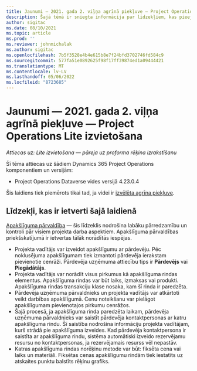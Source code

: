 ```yaml
---
title: Jaunumi — 2021. gada 2. viļņa agrīnā piekļuve — Project Operations Lite izvietošana
description: Šajā tēmā ir sniegta informācija par līdzekļiem, kas pieejami Project Operations Lite izvietošanas 2021. gada 2 viļņa agrīnās piekļuves laidienā.
author: sigitac
ms.date: 08/10/2021
ms.topic: article
ms.prod: ''
ms.reviewer: johnmichalak
ms.author: sigitac
ms.openlocfilehash: 7b5f3528e4b4e615b8e7f24bfd3702746fd584c9
ms.sourcegitcommit: 577fa51e0892625f98f17ff39874ed1a09444421
ms.translationtype: MT
ms.contentlocale: lv-LV
ms.lasthandoff: 05/06/2022
ms.locfileid: "8723685"
---
```

# <a name="whats-new-2021-wave-2-early-access---project-operations-lite-deployment"></a>Jaunumi — 2021. gada 2. viļņa agrīnā piekļuve — Project Operations Lite izvietošana

_Attiecas uz: Lite izvietošana — pāreja uz proforma rēķina izrakstīšanu_

Šī tēma attiecas uz šādiem Dynamics 365 Project Operations komponentiem un versijām:

  - Project Operations Dataverse vides versijā 4.23.0.4

Šis laidiens tiek piemērots tikai tad, ja videi ir [izvēlēta agrīna piekļuve](/power-platform/admin/opt-in-early-access-updates#how-to-enable-early-access-updates).

## <a name="features-included-in-this-release"></a>Līdzekļi, kas ir ietverti šajā laidienā

[Apakšlīguma pārvaldība](/dynamics365/project-operations/pro/subcontracting/managing-subcontracts-overview) — šis līdzeklis nodrošina labāku pārredzamību un kontroli pār visiem projekta darba aspektiem. Apakšlīguma pārvaldības priekšskatījumā ir ietvertas tālāk norādītās iespējas.

  - Projekta vadītājs var izveidot apakšlīgumu ar pārdevēju. Pēc noklusējuma apakšlīgumam tiek izmantoti pārdevēja ierakstam pievienotie cenrāži. Pārdevēja uzņēmuma attiecību tips ir **Pārdevējs** vai **Piegādātājs**.
  - Projekta vadītājs var norādīt visus pirkumus kā apakšlīguma rindas elementus. Apakšlīguma rindas var būt laiks, izmaksas vai produkti. Apakšlīguma rindas transakciju klase nosaka, kam šī rinda ir paredzēta.
  - Pārdevēja uzņēmuma pārvaldnieks un projekta vadītājs var atkārtoti veikt darbības apakšlīgumā. Cenu noteikšanu var pielāgot apakšlīgumam pievienotajos pirkumu cenrāžos.
  - Šajā procesā, ja apakšlīguma rinda paredzēta laikam, pārdevēja uzņēmuma pārvaldnieks var saistīt pārdevēja kontaktpersonas ar katru apakšlīguma rindu. Šī saistība nodrošina informāciju projekta vadītājam, kurš strādā pie apakšlīguma izveides. Kad pārdevēja kontaktpersona ir saistīta ar apakšlīguma rindu, sistēma automātiski izveido rezervējamu resursu no kontaktpersonas, ja rezervējamais resurss vēl nepastāv.
  - Katras apakšlīguma rindas norēķinu metode var būt: fiksēta cena vai laiks un materiāli. Fiksētas cenas apakšlīgumu rindām tiek iestatīts uz atskaites punktu balstīts rēķinu grafiks.
